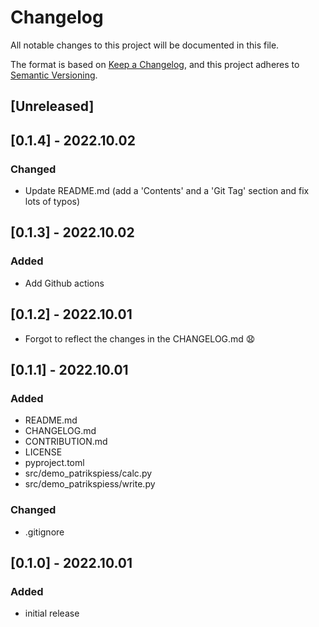 # Changelog
All notable changes to this project will be documented in this file.

The format is based on [Keep a Changelog](https://keepachangelog.com/en/1.0.0/),
and this project adheres to [Semantic Versioning](https://semver.org/spec/v2.0.0.html).

## [Unreleased]

## [0.1.4] - 2022.10.02
### Changed

- Update README.md (add a 'Contents' and a 'Git Tag' section and fix lots of typos)

## [0.1.3] - 2022.10.02

### Added

- Add Github actions

## [0.1.2] - 2022.10.01

- Forgot to reflect the changes in the CHANGELOG.md 😧

## [0.1.1] - 2022.10.01
### Added
- README.md
- CHANGELOG.md
- CONTRIBUTION.md
- LICENSE
- pyproject.toml
- src/demo_patrikspiess/calc.py
- src/demo_patrikspiess/write.py

### Changed

- .gitignore

## [0.1.0] - 2022.10.01

### Added
- initial release

